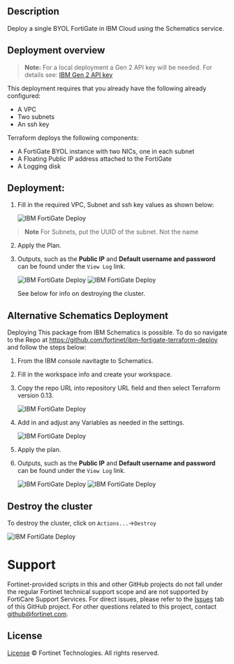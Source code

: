 ## Description

Deploy a single BYOL FortiGate in IBM Cloud using the Schematics service.

## Deployment overview

> **Note:** For a local deployment a Gen 2 API key will be needed. For details see: [IBM Gen 2 API key](https://cloud.ibm.com/docs/terraform?topic=terraform-provider-reference)

This deployment requires that you already have the following already configured:

-   A VPC
-   Two subnets
-   An ssh key

Terraform deploys the following components:

-   A FortiGate BYOL instance with two NICs, one in each subnet
-   A Floating Public IP address attached to the FortiGate
-   A Logging disk

## Deployment:

1. Fill in the required VPC, Subnet and ssh key values as shown below:

    ![IBM FortiGate Deploy](https://raw.githubusercontent.com/fortinet/ibm-fortigate-terraform-deploy/main/imgs/step_2_catalog_deploy.png)

> **Note** For Subnets, put the UUID of the subnet. Not the name

2. Apply the Plan.

3. Outputs, such as the **Public IP** and **Default username and password** can be found under the `View Log` link.

    ![IBM FortiGate Deploy](https://raw.githubusercontent.com/fortinet/ibm-fortigate-terraform-deploy/main/imgs/step_6_a.png)
    ![IBM FortiGate Deploy](https://raw.githubusercontent.com/fortinet/ibm-fortigate-terraform-deploy/main/imgs/step_6_b.png)

    See below for info on destroying the cluster.

## Alternative Schematics Deployment

Deploying This package from IBM Schematics is possible. To do so navigate to the Repo at https://github.com/fortinet/ibm-fortigate-terraform-deploy and follow the steps below:

1. From the IBM console navitagte to Schematics.
2. Fill in the workspace info and create your workspace.
3. Copy the repo URL into repository URL field and then select Terraform version 0.13.

    ![IBM FortiGate Deploy](https://raw.githubusercontent.com/fortinet/ibm-fortigate-terraform-deploy/main/imgs/step_3.png)

4. Add in and adjust any Variables as needed in the settings.

    ![IBM FortiGate Deploy](https://raw.githubusercontent.com/fortinet/ibm-fortigate-terraform-deploy/main/imgs/step_6_a.png)

5. Apply the plan.
6. Outputs, such as the **Public IP** and **Default username and password** can be found under the `View Log` link.

    ![IBM FortiGate Deploy](https://raw.githubusercontent.com/fortinet/ibm-fortigate-terraform-deploy/main/imgs/step_6_a.png)
    ![IBM FortiGate Deploy](https://raw.githubusercontent.com/fortinet/ibm-fortigate-terraform-deploy/main/imgs/step_6_b.png)

## Destroy the cluster

To destroy the cluster, click on `Actions...`->`Destroy`

![IBM FortiGate Deploy](https://raw.githubusercontent.com/fortinet/ibm-fortigate-terraform-deploy/main/imgs/destroy_cluster.png)

# Support

Fortinet-provided scripts in this and other GitHub projects do not fall under the regular Fortinet technical support scope and are not supported by FortiCare Support Services.
For direct issues, please refer to the [Issues](https://github.com/fortinet/ibm-fortigate-terraform-deploy/issues) tab of this GitHub project.
For other questions related to this project, contact [github@fortinet.com](mailto:github@fortinet.com).

## License

[License](https://github.com/fortinet/ibm-fortigate-terraform-deploy/blob/main/LICENSE) © Fortinet Technologies. All rights reserved.
